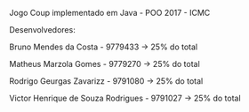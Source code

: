Jogo Coup implementado em Java - POO 2017 - ICMC

Desenvolvedores:

Bruno Mendes da Costa - 9779433 -> 25% do total

Matheus Marzola Gomes - 9779270 -> 25% do total

Rodrigo Geurgas Zavarizz - 9791080 -> 25% do total

Victor Henrique de Souza Rodrigues - 9791027 -> 25% do total


